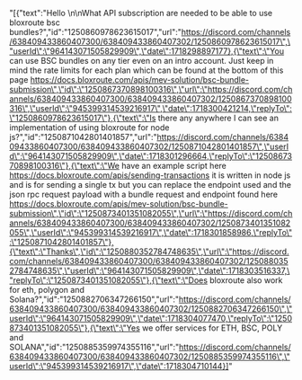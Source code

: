 "[{\"text\":\"Hello \\n\\nWhat API subscription are needed to be able to use bloxroute bsc bundles?\",\"id\":\"1250860978623615017\",\"url\":\"https://discord.com/channels/638409433860407300/638409433860407302/1250860978623615017\",\"userId\":\"964143071505829909\",\"date\":1718298897177},{\"text\":\"You can use BSC bundles on any tier even on an intro account. Just keep in mind the rate limits for each plan which can be found at the bottom of this page https://docs.bloxroute.com/apis/mev-solution/bsc-bundle-submission\",\"id\":\"1250867370898100316\",\"url\":\"https://discord.com/channels/638409433860407300/638409433860407302/1250867370898100316\",\"userId\":\"945399314539216917\",\"date\":1718300421214,\"replyTo\":\"1250860978623615017\"},{\"text\":\"Is there any anywhere I can see an implementation of using bloxroute for node js?\",\"id\":\"1250871042801401857\",\"url\":\"https://discord.com/channels/638409433860407300/638409433860407302/1250871042801401857\",\"userId\":\"964143071505829909\",\"date\":1718301296664,\"replyTo\":\"1250867370898100316\"},{\"text\":\"We have an example script here https://docs.bloxroute.com/apis/sending-transactions it is written in node js and is for sending a single tx but you can replace the endpoint used and the json rpc request payload with a bundle request and endpoint found here https://docs.bloxroute.com/apis/mev-solution/bsc-bundle-submission\",\"id\":\"1250873401351082055\",\"url\":\"https://discord.com/channels/638409433860407300/638409433860407302/1250873401351082055\",\"userId\":\"945399314539216917\",\"date\":1718301858986,\"replyTo\":\"1250871042801401857\"},{\"text\":\"Thanks\",\"id\":\"1250880352784748635\",\"url\":\"https://discord.com/channels/638409433860407300/638409433860407302/1250880352784748635\",\"userId\":\"964143071505829909\",\"date\":1718303516337,\"replyTo\":\"1250873401351082055\"},{\"text\":\"Does bloxroute also work for eth, polygon and Solana?\",\"id\":\"1250882706347266150\",\"url\":\"https://discord.com/channels/638409433860407300/638409433860407302/1250882706347266150\",\"userId\":\"964143071505829909\",\"date\":1718304077470,\"replyTo\":\"1250873401351082055\"},{\"text\":\"Yes we offer services for ETH, BSC, POLY and SOLANA\",\"id\":\"1250885359974355116\",\"url\":\"https://discord.com/channels/638409433860407300/638409433860407302/1250885359974355116\",\"userId\":\"945399314539216917\",\"date\":1718304710144}]"